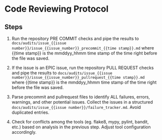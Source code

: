 # Code Reviewing Protocol

## Steps

1. Run the repository PRE COMMIT checks and pipe the results to `docs/audits/issue_{{issue number}}/issue_{{issue_number}}_precommit_{{time stamp}}.md` where {{time stamp}} is the mmddyy_hhmm time stamp of the time right before the file was saved.

2. If the issue is an EPIC issue, run the repository PULL REQUEST checks and pipe the results to `docs/audits/issue_{{issue number}}/issue_{{issue_number}}_pullrequest_{{time stamp}}.md` where {{time stamp}} is the mmddyy_hhmm time stamp of the time right before the file was saved.

3. Parse precommit and pullrequest files to identify ALL failures, errors, warnings, and other potential issues. Collect the issues in a structured `docs/audits/issue_{{issue number}}/failure_tracker.md`. Avoid duplicated entries.

4. Check for conflicts among the tools (eg. flake8, mypy, pylint, bandit, etc.) based on analysis in the previous step. Adjust tool configuration accordingly.